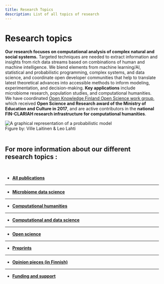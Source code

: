 ```yaml
---
title: Research Topics
description: List of all topics of research
---
```


<!--Header texts come from themes/hugo-universal-theme/layouts/partials-->
<link href="/css/style.research.css" rel="stylesheet">

<div class="research-container">
  <div class="research-text">

Research topics
===============

**Our research focuses on computational analysis of complex natural
and social systems.** Targeted techniques are needed to extract
information and insights from rich data streams based on combinations
of human and machine intelligence. We blend elements from machine
learning/AI, statistical and probabilistic programming, complex
systems, and data science, and coordinate open developer communities
that help to translate latest theoretical advances into accessible
methods to inform modeling, experimentation, and
decision-making. **Key applications** include microbiome research,
population studies, and computational humanities. We have coordinated
[Open Knowledge Finland Open Science work
group](https://fi.okfn.org/wg/openscience/), which received **Open
Science and Research award of the Ministry of Education and Culture in
2017**, and are active contributors in the **national FIN-CLARIAH
research infrastructure for computational humanities**.


</div>

<div class="research-picture">
    <img alt="A graphical representation of a probabilistic model" src="../img/carousel/houp.png" class="figure-research"/>
    <figcaption class="caption"> Figure by: Ville Laitinen & Leo Lahti </figcaption>
</div>

</div>


<br/>

For more information about our different research topics : 
-------

<br/>

<!--
INFO: How to use bibliography shortcodes

You can... 

output the whole bibliography with
{{< articles id >}}

individual items by id with
{{< articles id = "Arani2021" >}}

items by keywords with
{{< articles keyword = "dh" >}}

...to your .md page. (DOES NOT WORK ON .HTML TEMPLATES)
-->


- [**All publications**](/research/all)  
 ---------------

- [**Microbiome data science**](/research/microbiome-data-science)  
 ---------------

- [**Computational humanities**](/research/computational-humanities)  
---------------

- [**Computational and data science**](/research/computational-and-data-science)  
---------------

- [**Open science**](/research/open-science)  
 ---------------

- [**Preprints**](/research/preprints)  
 ---------------

- [**Opinion pieces (in Finnish)**](/research/opinion-pieces)  
 ---------------



- [**Funding and support**](/research/funding-and-support)  



